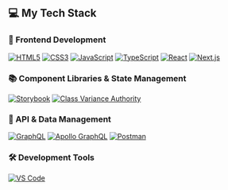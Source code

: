 ## 💻 My Tech Stack

### 🚀 Frontend Development
[![HTML5](https://img.shields.io/badge/HTML5-E34F26?style=flat-square&logo=html5&logoColor=white)](https://developer.mozilla.org/en-US/docs/Web/Guide/HTML/HTML5)
[![CSS3](https://img.shields.io/badge/CSS3-1572B6?style=flat-square&logo=css3&logoColor=white)](https://developer.mozilla.org/en-US/docs/Web/CSS)
[![JavaScript](https://img.shields.io/badge/JavaScript-F7DF1E?style=flat-square&logo=javascript&logoColor=black)](https://developer.mozilla.org/en-US/docs/Web/JavaScript)
[![TypeScript](https://img.shields.io/badge/TypeScript-3178C6?style=flat-square&logo=typescript&logoColor=white)](https://www.typescriptlang.org/)
[![React](https://img.shields.io/badge/React-20232A?style=flat-square&logo=react&logoColor=61DAFB)](https://reactjs.org/)
[![Next.js](https://img.shields.io/badge/Next.js-000000?style=flat-square&logo=nextdotjs&logoColor=white)](https://nextjs.org/)

### 📚 Component Libraries & State Management
[![Storybook](https://img.shields.io/badge/Storybook-FF4785?style=flat-square&logo=storybook&logoColor=white)](https://storybook.js.org/)
[![Class Variance Authority](https://img.shields.io/badge/CVA-FF4785?style=flat-square)](https://cva.style/docs)

### 🔄 API & Data Management
[![GraphQL](https://img.shields.io/badge/GraphQL-E10098?style=flat-square&logo=graphql&logoColor=white)](https://graphql.org/)
[![Apollo GraphQL](https://img.shields.io/badge/Apollo_Client-311C87?style=flat-square&logo=apollo-graphql&logoColor=white)](https://www.apollographql.com/)
[![Postman](https://img.shields.io/badge/Postman-FF6C37?style=flat-square&logo=postman&logoColor=white)](https://www.postman.com/)

### 🛠 Development Tools
[![VS Code](https://img.shields.io/badge/VS_Code-007ACC?style=flat-square&logo=visualstudiocode&logoColor=white)](https://code.visualstudio.com/)

